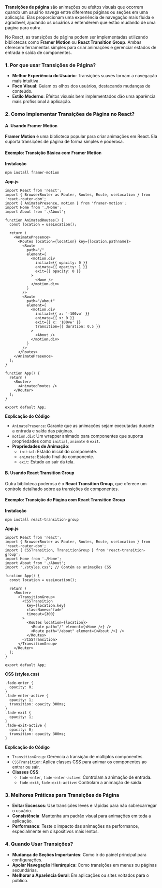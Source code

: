 **Transições de página** são animações ou efeitos visuais que ocorrem quando um usuário navega entre diferentes páginas ou seções em uma aplicação. Elas proporcionam uma experiência de navegação mais fluida e agradável, ajudando os usuários a entenderem que estão mudando de uma página para outra.

No React, as transições de página podem ser implementadas utilizando bibliotecas como **Framer Motion** ou **React Transition Group**. Ambas oferecem ferramentas simples para criar animações e gerenciar estados de entrada e saída de componentes.

### **1. Por que usar Transições de Página?**

- **Melhor Experiência do Usuário**: Transições suaves tornam a navegação mais intuitiva.
- **Foco Visual**: Guiam os olhos dos usuários, destacando mudanças de conteúdo.
- **Estilo Moderno**: Efeitos visuais bem implementados dão uma aparência mais profissional à aplicação.

### **2. Como Implementar Transições de Página no React?**

#### **A. Usando Framer Motion**

**Framer Motion** é uma biblioteca popular para criar animações em React. Ela suporta transições de página de forma simples e poderosa.

#### Exemplo: Transição Básica com Framer Motion

**Instalação**

```
npm install framer-motion
```

**App.js**

```
import React from 'react';
import { BrowserRouter as Router, Routes, Route, useLocation } from 'react-router-dom';
import { AnimatePresence, motion } from 'framer-motion';
import Home from './Home';
import About from './About';

function AnimatedRoutes() {
  const location = useLocation();

  return (
    <AnimatePresence>
      <Routes location={location} key={location.pathname}>
        <Route
          path="/"
          element={
            <motion.div
              initial={{ opacity: 0 }}
              animate={{ opacity: 1 }}
              exit={{ opacity: 0 }}
            >
              <Home />
            </motion.div>
          }
        />
        <Route
          path="/about"
          element={
            <motion.div
              initial={{ x: '-100vw' }}
              animate={{ x: 0 }}
              exit={{ x: '100vw' }}
              transition={{ duration: 0.5 }}
            >
              <About />
            </motion.div>
          }
        />
      </Routes>
    </AnimatePresence>
  );
}

function App() {
  return (
    <Router>
      <AnimatedRoutes />
    </Router>
  );
}

export default App;
```

**Explicação do Código**
- `AnimatePresence`: Garante que as animações sejam executadas durante a entrada e saída das páginas.
- `motion.div`: Um wrapper animado para componentes que suporta propriedades como `initial`, `animate` e `exit`.
- **Propriedades de Animação**:
    - `initial`: Estado inicial do componente.
    - `animate`: Estado final do componente.
    - `exit`: Estado ao sair da tela.

#### **B. Usando React Transition Group**

Outra biblioteca poderosa é o **React Transition Group**, que oferece um controle detalhado sobre as transições de componentes.

#### Exemplo: Transição de Página com React Transition Group

**Instalação**

```
npm install react-transition-group
```

**App.js**

```
import React from 'react';
import { BrowserRouter as Router, Routes, Route, useLocation } from 'react-router-dom';
import { CSSTransition, TransitionGroup } from 'react-transition-group';
import Home from './Home';
import About from './About';
import './styles.css'; // Contém as animações CSS

function App() {
  const location = useLocation();

  return (
    <Router>
      <TransitionGroup>
        <CSSTransition
          key={location.key}
          classNames="fade"
          timeout={300}
        >
          <Routes location={location}>
            <Route path="/" element={<Home />} />
            <Route path="/about" element={<About />} />
          </Routes>
        </CSSTransition>
      </TransitionGroup>
    </Router>
  );
}

export default App;
```

**CSS (styles.css)**

```
.fade-enter {
  opacity: 0;
}
.fade-enter-active {
  opacity: 1;
  transition: opacity 300ms;
}
.fade-exit {
  opacity: 1;
}
.fade-exit-active {
  opacity: 0;
  transition: opacity 300ms;
}
```

**Explicação do Código**
- `TransitionGroup`: Gerencia a transição de múltiplos componentes.
- `CSSTransition`: Aplica classes CSS para animar os componentes ao entrar ou sair.
- **Classes CSS**:
    - `fade-enter`, `fade-enter-active`: Controlam a animação de entrada.
    - `fade-exit`, `fade-exit-active`: Controlam a animação de saída.

### **3. Melhores Práticas para Transições de Página**

- **Evitar Excessos**: Use transições leves e rápidas para não sobrecarregar o usuário.
- **Consistência**: Mantenha um padrão visual para animações em toda a aplicação.
- **Performance**: Teste o impacto das animações na performance, especialmente em dispositivos mais lentos.

### **4. Quando Usar Transições?**

- **Mudança de Seções Importantes**: Como ir do painel principal para configurações.
- **Apoiar Navegação Hierárquica**: Como transições em menus ou páginas secundárias.
- **Melhorar a Aparência Geral**: Em aplicações ou sites voltados para o público.

